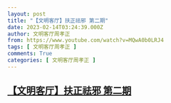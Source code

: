 ```yaml
---
layout: post
title: "【文明客厅】扶正祛邪 第二期"
date: 2023-02-14T03:24:39.000Z
author: 文明客厅周孝正
from: https://www.youtube.com/watch?v=MQwA0b0LRJ4
tags: [ 文明客厅周孝正 ]
comments: True
categories: [ 文明客厅周孝正 ]
---
```

<!--1676345079000-->
[【文明客厅】扶正祛邪 第二期](https://www.youtube.com/watch?v=MQwA0b0LRJ4)
------

<div>

</div>
